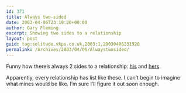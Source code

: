 ```yaml
---
id: 371
title: Always two-sided
date: 2003-04-06T23:19:20+00:00
author: Gary Fleming
excerpt: Showing two sides to a relationship
layout: post
guid: tag:solitude.vkps.co.uk,2003:1,20030406231920
permalink: /Archives/2003/04/06/Alwaystwosided/
---
```

Funny how there&#8217;s always 2 sides to a relationship: [his](http://www.harpold.com/500/paddock/00000206.html) and [hers](http://diveintomark.org/archives/2003/04/05/things_hannah_had_no_intention_of_telling_andrew.html).

Apparently, every relationship has list like these. I can&#8217;t begin to imagine what mines would be like. I&#8217;m sure I&#8217;ll figure it out soon enough.